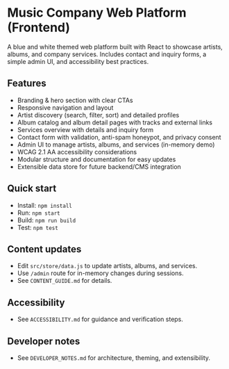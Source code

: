 # Music Company Web Platform (Frontend)

A blue and white themed web platform built with React to showcase artists, albums, and company services. Includes contact and inquiry forms, a simple admin UI, and accessibility best practices.

## Features

- Branding & hero section with clear CTAs
- Responsive navigation and layout
- Artist discovery (search, filter, sort) and detailed profiles
- Album catalog and album detail pages with tracks and external links
- Services overview with details and inquiry form
- Contact form with validation, anti-spam honeypot, and privacy consent
- Admin UI to manage artists, albums, and services (in-memory demo)
- WCAG 2.1 AA accessibility considerations
- Modular structure and documentation for easy updates
- Extensible data store for future backend/CMS integration

## Quick start

- Install: `npm install`
- Run: `npm start`
- Build: `npm run build`
- Test: `npm test`

## Content updates

- Edit `src/store/data.js` to update artists, albums, and services.
- Use `/admin` route for in-memory changes during sessions.
- See `CONTENT_GUIDE.md` for details.

## Accessibility

- See `ACCESSIBILITY.md` for guidance and verification steps.

## Developer notes

- See `DEVELOPER_NOTES.md` for architecture, theming, and extensibility.
